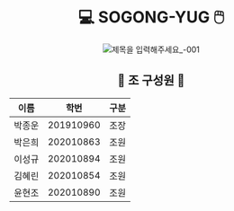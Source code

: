 <div align="center">

  # 💻 SOGONG-YUG 🖱️
  ![제목을 입력해주세요_-001](https://user-images.githubusercontent.com/63347989/165647935-43e09e44-cbec-4215-85c5-d4fcdfb8e84b.png)

  ## 🌱 조 구성원 🌱
  |이름|학번|구분|
  |:---:|:---:|:---:|
  | 박종운 | 201910960 | 조장 |
  | 박은희 | 202010863 | 조원 |
  | 이성규 | 202010894 | 조원 |
  | 김혜린 | 202010854 | 조원 |
  | 윤현조 | 202010890 | 조원 |

 </div>
